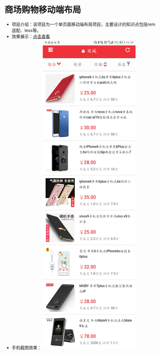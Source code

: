 商场购物移动端布局
===============
* 项目介绍：该项目为一个单页面移动端布局项目，主要设计的知识点包括rem适配、less等。
* 效果展示：[点击查看](https://fishnon.github.io/mobile-layout/shopping-mall/index.html)
* 手机截图效果：
![手机截图效果](https://github.com/FishNon/mobile-layout/blob/master/shopping-mall/img/show/Screenshot_2017-09-03-19-54-30.jpg)